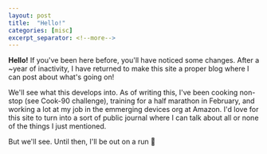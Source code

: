 ```yaml
---
layout: post
title:  "Hello!"
categories: [misc]
excerpt_separator: <!--more-->
---
```


**Hello!** If you've been here before, you'll have noticed some changes. After a ~year of inactivity, I have returned to make this site a proper blog where I can post about what's going on!

We'll see what this develops into. As of writing this, I've been cooking non-stop (see Cook-90 challenge), training for a half marathon in February, and working a lot at my job in the emmerging devices org at Amazon. I'd love for this site to turn into a sort of public journal where I can talk about all or none of the things I just mentioned.

But we'll see. Until then, I'll be out on a run 🏃

<!--more-->
